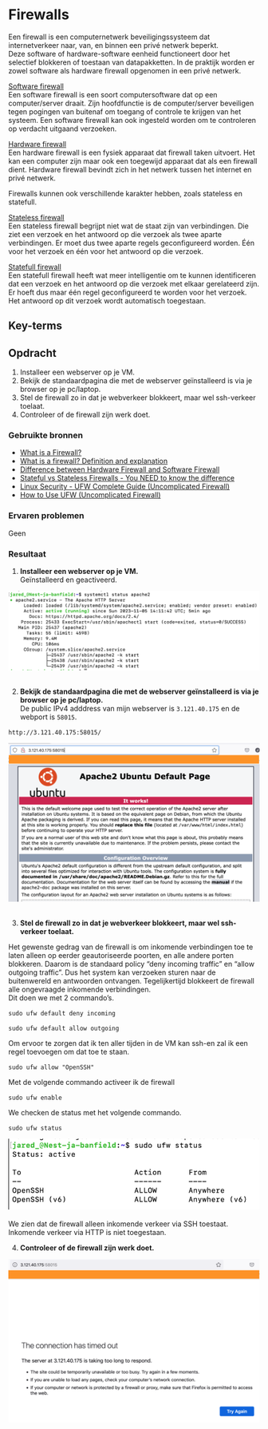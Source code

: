 # Firewalls
Een firewall is een computernetwerk beveiligingssysteem dat internetverkeer naar, van, en binnen een privé netwerk beperkt.  
Deze software of hardware-software eenheid functioneert door het selectief blokkeren of toestaan van datapakketten. In de praktijk worden er zowel software als hardware firewall opgenomen in een privé netwerk.

<ins>Software firewall</ins>  
Een software firewall is een soort computersoftware dat op een computer/server draait. Zijn hoofdfunctie is de computer/server beveiligen tegen pogingen van buitenaf om toegang of controle te krijgen van het systeem. Een software firewall kan ook ingesteld worden om te controleren op verdacht uitgaand verzoeken.

<ins>Hardware firewall</ins>  
Een hardware firewall is een fysiek apparaat dat firewall taken uitvoert. Het kan een computer zijn maar ook een toegewijd apparaat dat als een firewall dient. Hardware firewall bevindt zich in het netwerk tussen het internet en privé netwerk.

Firewalls kunnen ook verschillende karakter hebben, zoals stateless en statefull.

<ins>Stateless firewall</ins>  
Een stateless firewall begrijpt niet wat de staat zijn van verbindingen. Die ziet een verzoek en het antwoord op die verzoek als twee aparte verbindingen. Er moet dus twee aparte regels geconfigureerd worden. Één voor het verzoek en één voor het antwoord op die verzoek.

<ins>Statefull firewall</ins>  
Een statefull firewall heeft wat meer intelligentie om te kunnen identificeren dat een verzoek en het antwoord op die verzoek met elkaar gerelateerd zijn.  Er hoeft dus maar één regel geconfigureerd te worden voor het verzoek. Het antwoord op dit verzoek wordt automatisch toegestaan.


## Key-terms
 

## Opdracht
1. Installeer een webserver op je VM.
2. Bekijk de standaardpagina die met de webserver geïnstalleerd is via je browser op je pc/laptop.
3. Stel de firewall zo in dat je webverkeer blokkeert, maar wel ssh-verkeer toelaat.
4. Controleer of de firewall zijn werk doet.

### Gebruikte bronnen
- [What is a Firewall?](https://www.youtube.com/watch?v=kDEX1HXybrU)
- [What is a firewall? Definition and explanation](https://www.kaspersky.com/resource-center/definitions/firewall)
- [Difference between Hardware Firewall and Software Firewall](https://www.geeksforgeeks.org/difference-between-hardware-firewall-and-software-firewall/)
- [Stateful vs Stateless Firewalls - You NEED to know the difference](https://www.youtube.com/watch?v=rL4-vbsN35w)
- [Linux Security - UFW Complete Guide (Uncomplicated Firewall)](https://www.youtube.com/watch?v=-CzvPjZ9hp8)
- [How to Use UFW (Uncomplicated Firewall)](https://www.baeldung.com/linux/uncomplicated-firewall)

### Ervaren problemen
Geen

### Resultaat
1. **Installeer een webserver op je VM.**  
Geïnstalleerd en geactiveerd.

![apache2 actief](/02_Networking/images/09_firewalls1.png)<br><br>

2. **Bekijk de standaardpagina die met de webserver geïnstalleerd is via je browser op je pc/laptop.**  
De public IPv4 adddress van mijn webserver is `3.121.40.175` en de webport is `58015`.
```
http://3.121.40.175:58015/
```

![apache2 actief](/02_Networking/images/09_firewalls2.png)<br><br>

3. **Stel de firewall zo in dat je webverkeer blokkeert, maar wel ssh-verkeer toelaat.**

Het gewenste gedrag van de firewall is om inkomende verbindingen toe te laten alleen op eerder geautoriseerde poorten, en alle andere porten blokkeren. Daarom is de standaard policy “deny incoming traffic” en “allow outgoing traffic”. Dus het system kan verzoeken sturen naar de buitenwereld en antwoorden ontvangen. Tegelijkertijd blokkeert de firewall alle ongevraagde inkomende verbindingen.  
Dit doen we met 2 commando’s. 
```
sudo ufw default deny incoming
```
```
sudo ufw default allow outgoing
```
Om ervoor te zorgen dat ik ten aller tijden in de VM kan ssh-en zal ik een regel toevoegen om dat toe te staan.
```
sudo ufw allow "OpenSSH"
```
Met de volgende commando activeer ik de firewall
```
sudo ufw enable
```
We checken de status met het volgende commando.
```
sudo ufw status
```
![apache2 actief](/02_Networking/images/09_firewalls3.png)<br><br>
We zien dat de firewall alleen inkomende verkeer via SSH toestaat. Inkomende verkeer via HTTP is niet toegestaan.

4. **Controleer of de firewall zijn werk doet.**

![apache2 actief](/02_Networking/images/09_firewalls4.png)<br><br>